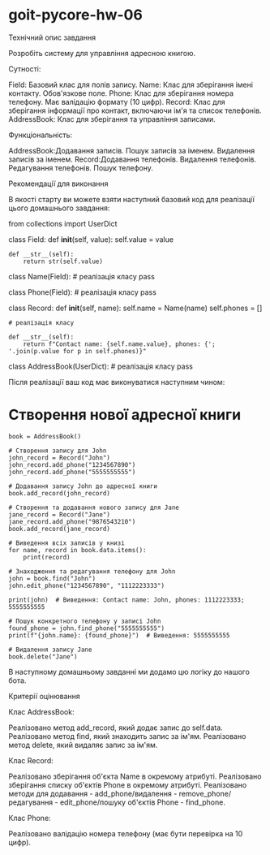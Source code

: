 # goit-pycore-hw-06
Технiчний опис завдання

Розробіть систему для управління адресною книгою.



Сутності:

Field: Базовий клас для полів запису.
Name: Клас для зберігання імені контакту. Обов'язкове поле.
Phone: Клас для зберігання номера телефону. Має валідацію формату (10 цифр).
Record: Клас для зберігання інформації про контакт, включаючи ім'я та список телефонів.
AddressBook: Клас для зберігання та управління записами.


Функціональність:

AddressBook:Додавання записів.
Пошук записів за іменем.
Видалення записів за іменем.
Record:Додавання телефонів.
Видалення телефонів.
Редагування телефонів.
Пошук телефону.


Рекомендації для виконання

В якості старту ви можете взяти наступний базовий код для реалізації цього домашнього завдання:

from collections import UserDict

class Field:
    def __init__(self, value):
        self.value = value

    def __str__(self):
        return str(self.value)

class Name(Field):
    # реалізація класу
		pass

class Phone(Field):
    # реалізація класу
		pass

class Record:
    def __init__(self, name):
        self.name = Name(name)
        self.phones = []

    # реалізація класу

    def __str__(self):
        return f"Contact name: {self.name.value}, phones: {'; '.join(p.value for p in self.phones)}"

class AddressBook(UserDict):
    # реалізація класу
		pass



Після реалізації ваш код має виконуватися наступним чином:

# Створення нової адресної книги
    book = AddressBook()

    # Створення запису для John
    john_record = Record("John")
    john_record.add_phone("1234567890")
    john_record.add_phone("5555555555")

    # Додавання запису John до адресної книги
    book.add_record(john_record)

    # Створення та додавання нового запису для Jane
    jane_record = Record("Jane")
    jane_record.add_phone("9876543210")
    book.add_record(jane_record)

    # Виведення всіх записів у книзі
    for name, record in book.data.items():
        print(record)

    # Знаходження та редагування телефону для John
    john = book.find("John")
    john.edit_phone("1234567890", "1112223333")

    print(john)  # Виведення: Contact name: John, phones: 1112223333; 5555555555

    # Пошук конкретного телефону у записі John
    found_phone = john.find_phone("5555555555")
    print(f"{john.name}: {found_phone}")  # Виведення: 5555555555

    # Видалення запису Jane
    book.delete("Jane")



В наступному домашньому завданні ми додамо цю логіку до нашого бота.



Критерії оцінювання

Клас AddressBook:

Реалізовано метод add_record, який додає запис до self.data.
Реалізовано метод find, який знаходить запис за ім'ям.
Реалізовано метод delete, який видаляє запис за ім'ям.


Клас Record:

Реалізовано зберігання об'єкта Name в окремому атрибуті.
Реалізовано зберігання списку об'єктів Phone в окремому атрибуті.
Реалізовано методи для додавання - add_phone/видалення - remove_phone/редагування - edit_phone/пошуку об'єктів Phone - find_phone.


Клас Phone:

﻿Реалізовано валідацію номера телефону (має бути перевірка на 10 цифр).
 
